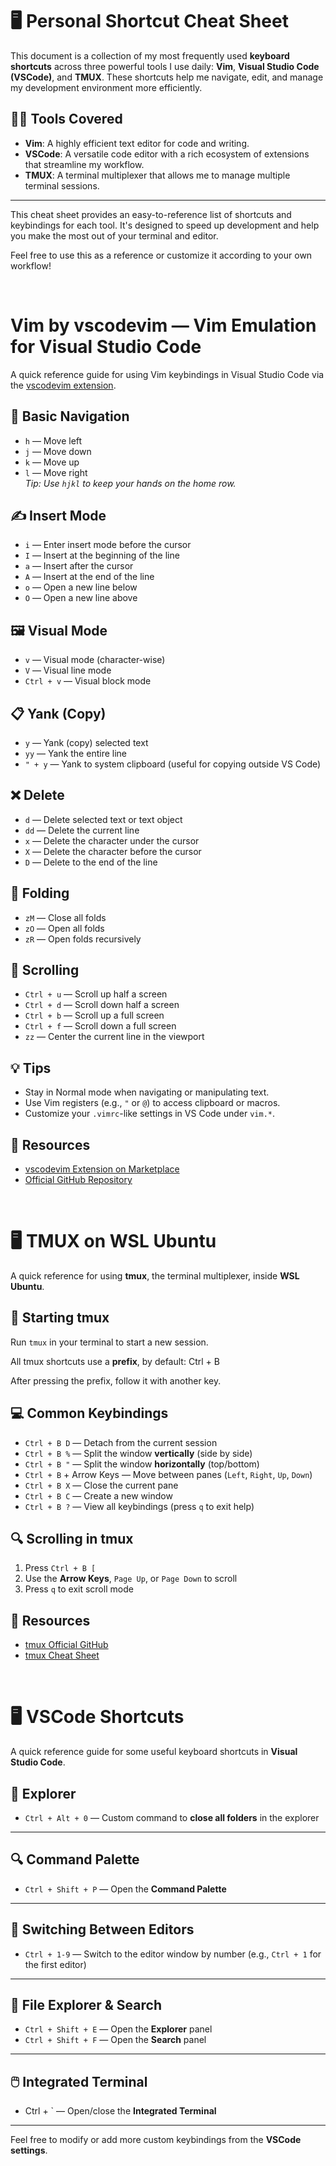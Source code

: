 # 🖥️ Personal Shortcut Cheat Sheet

This document is a collection of my most frequently used **keyboard shortcuts** across three powerful tools I use daily: **Vim**, **Visual Studio Code (VSCode)**, and **TMUX**. These shortcuts help me navigate, edit, and manage my development environment more efficiently.

## 🧑‍💻 Tools Covered

- **Vim**: A highly efficient text editor for code and writing.
- **VSCode**: A versatile code editor with a rich ecosystem of extensions that streamline my workflow.
- **TMUX**: A terminal multiplexer that allows me to manage multiple terminal sessions.

---

This cheat sheet provides an easy-to-reference list of shortcuts and keybindings for each tool. It's designed to speed up development and help you make the most out of your terminal and editor.

Feel free to use this as a reference or customize it according to your own workflow!

<br>

# Vim by vscodevim — Vim Emulation for Visual Studio Code

A quick reference guide for using Vim keybindings in Visual Studio Code via the [vscodevim extension](https://marketplace.visualstudio.com/items?itemName=vscodevim.vim).

## 🔄 Basic Navigation

- `h` — Move left
- `j` — Move down
- `k` — Move up
- `l` — Move right  
  _Tip: Use `hjkl` to keep your hands on the home row._

## ✍️ Insert Mode

- `i` — Enter insert mode before the cursor
- `I` — Insert at the beginning of the line
- `a` — Insert after the cursor
- `A` — Insert at the end of the line
- `o` — Open a new line below
- `O` — Open a new line above

## 🖼️ Visual Mode

- `v` — Visual mode (character-wise)
- `V` — Visual line mode
- `Ctrl + v` — Visual block mode

## 📋 Yank (Copy)

- `y` — Yank (copy) selected text
- `yy` — Yank the entire line
- `" + y` — Yank to system clipboard (useful for copying outside VS Code)

## ❌ Delete

- `d` — Delete selected text or text object
- `dd` — Delete the current line
- `x` — Delete the character under the cursor
- `X` — Delete the character before the cursor
- `D` — Delete to the end of the line

## 📂 Folding

- `zM` — Close all folds
- `zO` — Open all folds
- `zR` — Open folds recursively

## 📜 Scrolling

- `Ctrl + u` — Scroll up half a screen
- `Ctrl + d` — Scroll down half a screen
- `Ctrl + b` — Scroll up a full screen
- `Ctrl + f` — Scroll down a full screen
- `zz` — Center the current line in the viewport

## 💡 Tips

- Stay in Normal mode when navigating or manipulating text.
- Use Vim registers (e.g., `"` or `@`) to access clipboard or macros.
- Customize your `.vimrc`-like settings in VS Code under `vim.*`.

## 🔗 Resources

- [vscodevim Extension on Marketplace](https://marketplace.visualstudio.com/items?itemName=vscodevim.vim)
- [Official GitHub Repository](https://github.com/VSCodeVim/Vim)

<br>

# 🖥️ TMUX on WSL Ubuntu

A quick reference for using **tmux**, the terminal multiplexer, inside **WSL Ubuntu**.

## 🔧 Starting tmux

Run `tmux` in your terminal to start a new session.

All tmux shortcuts use a **prefix**, by default: Ctrl + B

After pressing the prefix, follow it with another key.

## 💻 Common Keybindings

- `Ctrl + B D` — Detach from the current session
- `Ctrl + B %` — Split the window **vertically** (side by side)
- `Ctrl + B "` — Split the window **horizontally** (top/bottom)
- `Ctrl + B` + Arrow Keys — Move between panes (`Left`, `Right`, `Up`, `Down`)
- `Ctrl + B X` — Close the current pane
- `Ctrl + B C` — Create a new window
- `Ctrl + B ?` — View all keybindings (press `q` to exit help)

## 🔍 Scrolling in tmux

1. Press `Ctrl + B [`
2. Use the **Arrow Keys**, `Page Up`, or `Page Down` to scroll
3. Press `q` to exit scroll mode

## 🔗 Resources

- [tmux Official GitHub](https://github.com/tmux/tmux)
- [tmux Cheat Sheet](https://tmuxcheatsheet.com)

<br>

# 🖥️ VSCode Shortcuts

A quick reference guide for some useful keyboard shortcuts in **Visual Studio Code**.

## 📂 Explorer

- `Ctrl + Alt + 0` — Custom command to **close all folders** in the explorer

---

## 🔍 Command Palette

- `Ctrl + Shift + P` — Open the **Command Palette**

---

## 🔢 Switching Between Editors

- `Ctrl + 1-9` — Switch to the editor window by number (e.g., `Ctrl + 1` for the first editor)

---

## 📁 File Explorer & Search

- `Ctrl + Shift + E` — Open the **Explorer** panel
- `Ctrl + Shift + F` — Open the **Search** panel

---

## 🖱️ Integrated Terminal

- Ctrl + ` — Open/close the **Integrated Terminal**

---

Feel free to modify or add more custom keybindings from the **VSCode settings**.
